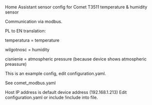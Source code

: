 Home Assistant sensor config for Comet T3511 temperature & humidity sensor

Communication via modbus.

PL to EN translation:

temperatura = temperature

wilgotnosc = humidity

cisnienie = atmospheric pressure (because device shows atmospheric preassure)

This is an example config, edit configuration.yaml.

See comet_modbus.yaml

Host IP address is default device address (192.168.1.213)
Edit configuration.yaml or include !include into file.
